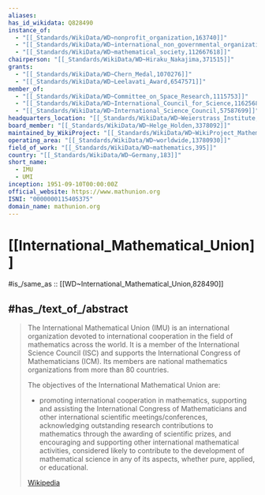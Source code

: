 ```yaml
---
aliases:
has_id_wikidata: Q828490
instance_of:
  - "[[_Standards/WikiData/WD~nonprofit_organization,163740]]"
  - "[[_Standards/WikiData/WD~international_non_governmental_organization,1194093]]"
  - "[[_Standards/WikiData/WD~mathematical_society,112667618]]"
chairperson: "[[_Standards/WikiData/WD~Hiraku_Nakajima,371515]]"
grants:
  - "[[_Standards/WikiData/WD~Chern_Medal,1070276]]"
  - "[[_Standards/WikiData/WD~Leelavati_Award,6547571]]"
member_of:
  - "[[_Standards/WikiData/WD~Committee_on_Space_Research,1115753]]"
  - "[[_Standards/WikiData/WD~International_Council_for_Science,1162568]]"
  - "[[_Standards/WikiData/WD~International_Science_Council,57587699]]"
headquarters_location: "[[_Standards/WikiData/WD~Weierstrass_Institute,2555215]]"
board_member: "[[_Standards/WikiData/WD~Helge_Holden,3378092]]"
maintained_by_WikiProject: "[[_Standards/WikiData/WD~WikiProject_Mathematics,8487137]]"
operating_area: "[[_Standards/WikiData/WD~worldwide,13780930]]"
field_of_work: "[[_Standards/WikiData/WD~mathematics,395]]"
country: "[[_Standards/WikiData/WD~Germany,183]]"
short_name:
  - IMU
  - UMI
inception: 1951-09-10T00:00:00Z
official_website: https://www.mathunion.org
ISNI: "0000000115405375"
domain_name: mathunion.org
---
```


# [[International_Mathematical_Union]] 

#is_/same_as :: [[WD~International_Mathematical_Union,828490]] 

## #has_/text_of_/abstract 

> The International Mathematical Union (IMU) is an international organization 
> devoted to international cooperation in the field of mathematics across the world. 
> It is a member of the International Science Council (ISC) 
> and supports the International Congress of Mathematicians (ICM). 
> Its members are national mathematics organizations from more than 80 countries.
>
> The objectives of the International Mathematical Union are: 
> - promoting international cooperation in mathematics, supporting and assisting the International Congress of Mathematicians and other international scientific meetings/conferences, acknowledging outstanding research contributions to mathematics through the awarding of scientific prizes, and encouraging and supporting other international mathematical activities, considered likely to contribute to the development of mathematical science in any of its aspects, whether pure, applied, or educational.
>
> [Wikipedia](https://en.wikipedia.org/wiki/International%20Mathematical%20Union) 

